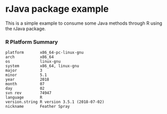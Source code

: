 # rJava package example

This is a simple example to consume some Java methods through R using the rJava package.

### R Platform Summary
```
platform       x86_64-pc-linux-gnu         
arch           x86_64                      
os             linux-gnu                   
system         x86_64, linux-gnu           
major          3                           
minor          5.1                         
year           2018                        
month          07                          
day            02                          
svn rev        74947                       
language       R                           
version.string R version 3.5.1 (2018-07-02)
nickname       Feather Spray 
```
